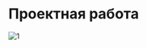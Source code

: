 # Проектная работа
![1]([https://github.com/jon/coolproject/raw/master/image/image.png](https://cdn.discordapp.com/attachments/1261846565534961706/1381272030825025616/NVIDIA_Overlay_zNj4gifLR2.png?ex=6846e952&is=684597d2&hm=6a0986314a85c3a4f6f7c5c706e5e39d8dee25507fd7c2b88145907f96d0ed63&))
